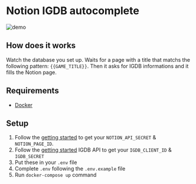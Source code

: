# Notion IGDB autocomplete

![demo](https://github.com/RedSkiesReaperr/notion-igdb-autocomplete/assets/64477486/02de6e81-974f-4ed1-948a-e261cbd29eba)

## How does it works
Watch the database you set up. Waits for a page with a title that matchs the following pattern: `{{GAME_TITLE}}`. Then it asks for IGDB informations and it fills the Notion page.

## Requirements
- [Docker](https://www.docker.com/products/docker-desktop/)

## Setup
1. Follow the [getting started](https://developers.notion.com/docs/create-a-notion-integration#create-your-integration-in-notion) to get your `NOTION_API_SECRET` & `NOTION_PAGE_ID`.
2. Follow the [getting started](https://api-docs.igdb.com/#getting-started) IGDB API to get your `IGDB_CLIENT_ID` & `IGDB_SECRET`
3. Put these in your `.env` file
4. Complete `.env` following the `.env.example` file
5. Run `docker-compose up` command